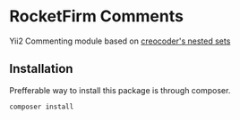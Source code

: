 # RocketFirm Comments 
 Yii2 Commenting module based on [creocoder's nested sets](https://github.com/creocoder/yii2-nested-sets)

## Installation

Prefferable way to install this package is through composer.
```
composer install
```
